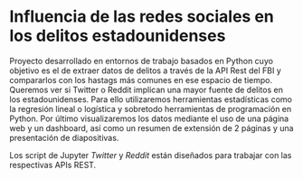 # Influencia de las redes sociales en los delitos estadounidenses

Proyecto desarrollado en entornos de trabajo basados en Python cuyo objetivo es el de extraer datos de delitos a través de la API Rest del FBI y compararlos con los hastags más comunes en ese espacio de tiempo. Queremos ver si Twitter o Reddit implican una mayor fuente de delitos en los estadounidenses. Para ello utilizaremos herramientas estadísticas como la regresión lineal o logística y sobretodo herramientas de programación en Python. Por último visualizaremos los datos mediante el uso de una página web y un dashboard, así como un resumen de extensión de 2 páginas y una presentación de diapositivas.

Los script de Jupyter <i>Twitter</i> y <i>Reddit</i> están diseñados para trabajar con las respectivas APIs REST.
